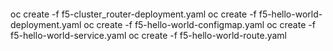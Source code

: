 ####
oc create -f f5-cluster_router-deployment.yaml
oc create -f f5-hello-world-deployment.yaml
oc create -f f5-hello-world-configmap.yaml
oc create -f f5-hello-world-service.yaml
oc create -f f5-hello-world-route.yaml
